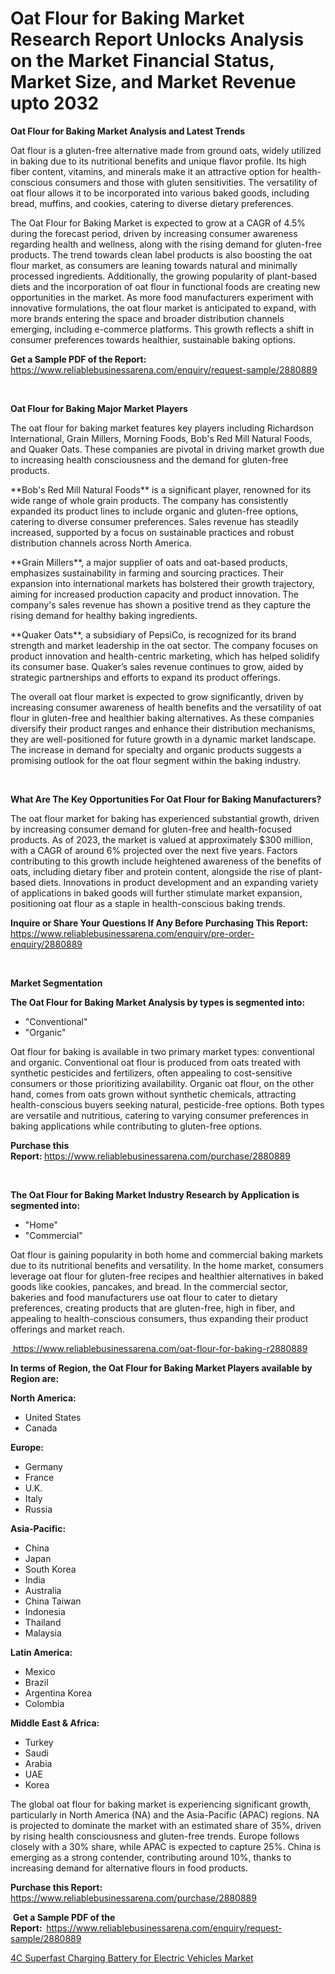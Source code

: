 <p><h1>Oat Flour for Baking Market Research Report Unlocks Analysis on the Market Financial Status, Market Size, and Market Revenue upto 2032</h1></p><p><strong>Oat Flour for Baking Market Analysis and Latest Trends</strong></p>
<p><p>Oat flour is a gluten-free alternative made from ground oats, widely utilized in baking due to its nutritional benefits and unique flavor profile. Its high fiber content, vitamins, and minerals make it an attractive option for health-conscious consumers and those with gluten sensitivities. The versatility of oat flour allows it to be incorporated into various baked goods, including bread, muffins, and cookies, catering to diverse dietary preferences.</p><p>The Oat Flour for Baking Market is expected to grow at a CAGR of 4.5% during the forecast period, driven by increasing consumer awareness regarding health and wellness, along with the rising demand for gluten-free products. The trend towards clean label products is also boosting the oat flour market, as consumers are leaning towards natural and minimally processed ingredients. Additionally, the growing popularity of plant-based diets and the incorporation of oat flour in functional foods are creating new opportunities in the market. As more food manufacturers experiment with innovative formulations, the oat flour market is anticipated to expand, with more brands entering the space and broader distribution channels emerging, including e-commerce platforms. This growth reflects a shift in consumer preferences towards healthier, sustainable baking options.</p></p>
<p><strong>Get a Sample PDF of the Report:&nbsp;</strong> <a href="https://www.reliablebusinessarena.com/enquiry/request-sample/2880889?utm_campaign=2939&utm_medium=2&utm_source=Github&utm_content=ia&utm_term=12032025&utm_id=oat-flour-for-baking">https://www.reliablebusinessarena.com/enquiry/request-sample/2880889</a></p>
<p>&nbsp;</p>
<p><strong>Oat Flour for Baking Major Market Players</strong></p>
<p><p>The oat flour for baking market features key players including Richardson International, Grain Millers, Morning Foods, Bob's Red Mill Natural Foods, and Quaker Oats. These companies are pivotal in driving market growth due to increasing health consciousness and the demand for gluten-free products.</p><p>**Bob's Red Mill Natural Foods** is a significant player, renowned for its wide range of whole grain products. The company has consistently expanded its product lines to include organic and gluten-free options, catering to diverse consumer preferences. Sales revenue has steadily increased, supported by a focus on sustainable practices and robust distribution channels across North America.</p><p>**Grain Millers**, a major supplier of oats and oat-based products, emphasizes sustainability in farming and sourcing practices. Their expansion into international markets has bolstered their growth trajectory, aiming for increased production capacity and product innovation. The company's sales revenue has shown a positive trend as they capture the rising demand for healthy baking ingredients.</p><p>**Quaker Oats**, a subsidiary of PepsiCo, is recognized for its brand strength and market leadership in the oat sector. The company focuses on product innovation and health-centric marketing, which has helped solidify its consumer base. Quaker’s sales revenue continues to grow, aided by strategic partnerships and efforts to expand its product offerings.</p><p>The overall oat flour market is expected to grow significantly, driven by increasing consumer awareness of health benefits and the versatility of oat flour in gluten-free and healthier baking alternatives. As these companies diversify their product ranges and enhance their distribution mechanisms, they are well-positioned for future growth in a dynamic market landscape. The increase in demand for specialty and organic products suggests a promising outlook for the oat flour segment within the baking industry.</p></p>
<p>&nbsp;</p>
<p><strong>What Are The Key Opportunities For Oat Flour for Baking Manufacturers?</strong></p>
<p><p>The oat flour market for baking has experienced substantial growth, driven by increasing consumer demand for gluten-free and health-focused products. As of 2023, the market is valued at approximately $300 million, with a CAGR of around 6% projected over the next five years. Factors contributing to this growth include heightened awareness of the benefits of oats, including dietary fiber and protein content, alongside the rise of plant-based diets. Innovations in product development and an expanding variety of applications in baked goods will further stimulate market expansion, positioning oat flour as a staple in health-conscious baking trends.</p></p>
<p><strong>Inquire or Share Your Questions If Any Before Purchasing This Report:</strong> <a href="https://www.reliablebusinessarena.com/enquiry/pre-order-enquiry/2880889?utm_campaign=2939&utm_medium=2&utm_source=Github&utm_content=ia&utm_term=12032025&utm_id=oat-flour-for-baking">https://www.reliablebusinessarena.com/enquiry/pre-order-enquiry/2880889</a></p>
<p>&nbsp;</p>
<p><strong>Market Segmentation</strong></p>
<p><strong>The Oat Flour for Baking Market Analysis by types is segmented into:</strong></p>
<p><ul><li>"Conventional"</li><li>"Organic"</li></ul></p>
<p><p>Oat flour for baking is available in two primary market types: conventional and organic. Conventional oat flour is produced from oats treated with synthetic pesticides and fertilizers, often appealing to cost-sensitive consumers or those prioritizing availability. Organic oat flour, on the other hand, comes from oats grown without synthetic chemicals, attracting health-conscious buyers seeking natural, pesticide-free options. Both types are versatile and nutritious, catering to varying consumer preferences in baking applications while contributing to gluten-free options.</p></p>
<p><strong>Purchase this Report:&nbsp;</strong><a href="https://www.reliablebusinessarena.com/purchase/2880889?utm_campaign=2939&utm_medium=2&utm_source=Github&utm_content=ia&utm_term=12032025&utm_id=oat-flour-for-baking">https://www.reliablebusinessarena.com/purchase/2880889</a></p>
<p>&nbsp;</p>
<p><strong>The Oat Flour for Baking Market Industry Research by Application is segmented into:</strong></p>
<p><ul><li>"Home"</li><li>"Commercial"</li></ul></p>
<p><p>Oat flour is gaining popularity in both home and commercial baking markets due to its nutritional benefits and versatility. In the home market, consumers leverage oat flour for gluten-free recipes and healthier alternatives in baked goods like cookies, pancakes, and bread. In the commercial sector, bakeries and food manufacturers use oat flour to cater to dietary preferences, creating products that are gluten-free, high in fiber, and appealing to health-conscious consumers, thus expanding their product offerings and market reach.</p></p>
<p><a href="https://www.reliablebusinessarena.com/oat-flour-for-baking-r2880889?utm_campaign=2939&utm_medium=2&utm_source=Github&utm_content=ia&utm_term=12032025&utm_id=oat-flour-for-baking">&nbsp;https://www.reliablebusinessarena.com/oat-flour-for-baking-r2880889</a></p>
<p><strong>In terms of Region, the Oat Flour for Baking Market Players available by Region are:</strong></p>
<p>
    <p> <strong> North America: </strong>
        <ul>
            <li>United States</li>
            <li>Canada</li>
        </ul>
        </p> 
    <p> <strong> Europe: </strong>
        <ul>
            <li>Germany</li>
            <li>France</li>
            <li>U.K.</li>
            <li>Italy</li>
            <li>Russia</li>
        </ul>
        </p> 
    <p> <strong> Asia-Pacific: </strong>
        <ul>
            <li>China</li>
            <li>Japan</li>
            <li>South Korea</li>
            <li>India</li>
            <li>Australia</li>
            <li>China Taiwan</li>
            <li>Indonesia</li>
            <li>Thailand</li>
            <li>Malaysia</li>
        </ul>
        </p> 
    <p> <strong> Latin America: </strong>
        <ul>
            <li>Mexico</li>
            <li>Brazil</li>
            <li>Argentina Korea</li>
            <li>Colombia</li>
        </ul>
        </p> 
    <p> <strong> Middle East & Africa: </strong>
        <ul>
            <li>Turkey</li>
            <li>Saudi</li>
            <li>Arabia</li>
            <li>UAE</li>
            <li>Korea</li>
        </ul>
    </p>
    </p>
<p><p>The global oat flour for baking market is experiencing significant growth, particularly in North America (NA) and the Asia-Pacific (APAC) regions. NA is projected to dominate the market with an estimated share of 35%, driven by rising health consciousness and gluten-free trends. Europe follows closely with a 30% share, while APAC is expected to capture 25%. China is emerging as a strong contender, contributing around 10%, thanks to increasing demand for alternative flours in food products.</p></p>
<p><strong>Purchase this Report: </strong><a href="https://www.reliablebusinessarena.com/purchase/2880889?utm_campaign=2939&utm_medium=2&utm_source=Github&utm_content=ia&utm_term=12032025&utm_id=oat-flour-for-baking">https://www.reliablebusinessarena.com/purchase/2880889</a></p>
<p>&nbsp;<strong>Get a Sample PDF of the Report:&nbsp;&nbsp;</strong><a href="https://www.reliablebusinessarena.com/enquiry/request-sample/2880889?utm_campaign=2939&utm_medium=2&utm_source=Github&utm_content=ia&utm_term=12032025&utm_id=oat-flour-for-baking">https://www.reliablebusinessarena.com/enquiry/request-sample/2880889</a></p>
<p><strong></strong></p>
<p><p><a href="https://github.com/tashipmhuiri/Market-Research-Report-List-1/blob/main/4c-superfast-charging-battery-for-electric-vehicles-market.md?utm_campaign=2939&utm_medium=2&utm_source=Github&utm_content=ia&utm_term=12032025&utm_id=oat-flour-for-baking">4C Superfast Charging Battery for Electric Vehicles Market</a></p></p>